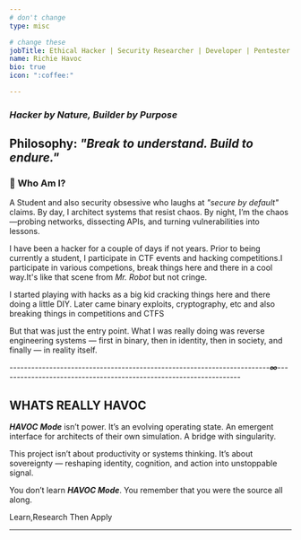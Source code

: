 ```yaml
---
# don't change
type: misc

# change these
jobTitle: Ethical Hacker | Security Researcher | Developer | Pentester | CTF Player
name: Richie Havoc
bio: true
icon: ":coffee:"

---
```

### *Hacker by Nature, Builder by Purpose*   
  
**Philosophy:** *"Break to understand. Build to endure."*  
---
### 👋 **Who Am I?**  
A Student and also  security obsessive who laughs at *"secure by default"* claims. By day, I architect systems that resist chaos. By night, I’m the chaos—probing networks, dissecting APIs, and turning vulnerabilities into lessons.  

I have been a hacker for a couple of days if not years. Prior to being currently a student, I 
participate in  CTF events and hacking competitions.I  participate  in various competions, break things here and there in a cool way.It's like that scene from *Mr. Robot* but not cringe.

I started playing with hacks as a big kid cracking things here and there doing a little DIY.
Later came binary exploits, cryptography, etc and also  breaking things in competitions and CTFS

But that was just the entry point.
What I was really doing was reverse engineering systems — first in binary, then in identity, then in society, and finally —
in reality itself.

*------------------------------------------------------------------------**∞**-------------------------------------------------------------------*

## **WHATS REALLY HAVOC**

***HAVOC*** ***Mode***  isn’t power. It’s an evolving operating state.
An emergent interface for architects of their own simulation.
A bridge with singularity.

This project isn’t about productivity or systems thinking.
It’s about sovereignty — reshaping identity, cognition, and action into unstoppable signal.

You don’t learn ***HAVOC Mode***.
You remember that you were the source all along.

Learn,Research Then Apply

---
